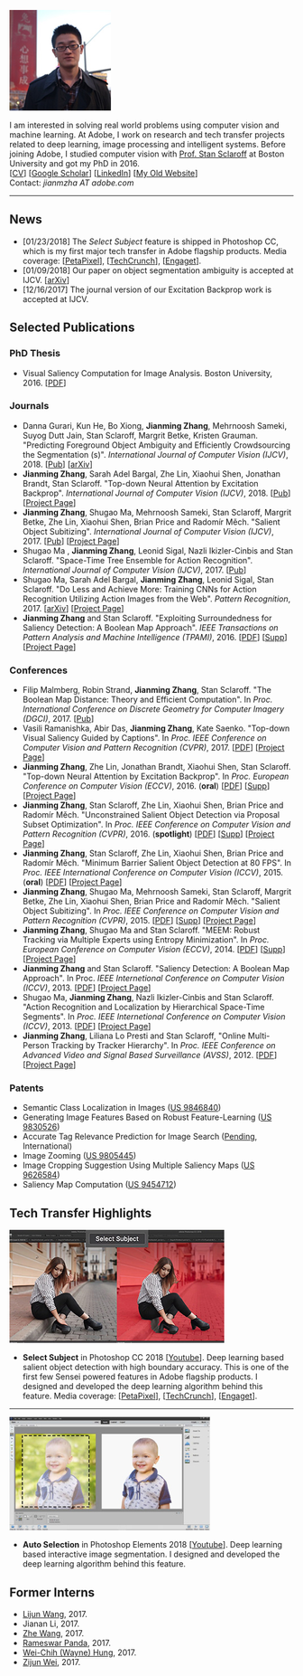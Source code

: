 ![](img/image002.jpg)  
  
I am interested in solving real world problems using computer vision and machine learning. At Adobe, I work on research and tech transfer projects related to deep learning, image processing and intelligent systems. Before joining Adobe, I studied computer vision with [Prof. Stan Sclaroff](http://www.cs.bu.edu/~sclaroff/) at Boston University and got my PhD in 2016.  
[[CV](https://www.dropbox.com/s/cnfsykaoi2p4qa5/CV_JianmingZhang.pdf?dl=0)]  [[Google Scholar](https://scholar.google.com/citations?user=TkVHKDgAAAAJ&hl=en)]  [[LinkedIn](www.linkedin.com/in/jianming-zhang-60762227)] [[My Old Website](http://cs-people.bu.edu/jmzhang/)]  
Contact: _jianmzha AT adobe.com_  

-------
## News
* [01/23/2018] The _Select Subject_ feature is shipped in Photoshop CC, which is my first major tech transfer in Adobe flagship products. Media coverage: [[PetaPixel](https://petapixel.com/2018/01/23/select-subject-photoshop-now-ai-powered-one-click-selections/)], [[TechCrunch](https://techcrunch.com/2018/01/23/adobe-photoshop-cc-now-makes-selecting-objects-a-one-click-affair/)], [[Engaget](https://www.engadget.com/2018/01/23/photoshops-ai-select-subject/)].
* [01/09/2018] Our paper on object segmentation ambiguity is accepted at IJCV. [[arXiv](https://arxiv.org/abs/1705.00366)]
* [12/16/2017] The journal version of our Excitation Backprop work is accepted at IJCV.

## Selected Publications

### PhD Thesis
* Visual Saliency Computation for Image Analysis. Boston University, 2016. [[PDF](https://www.dropbox.com/s/m9557mlql5e643h/thesis_final.pdf?dl=0)]  

### Journals
* Danna Gurari, Kun He, Bo Xiong, __Jianming Zhang__, Mehrnoosh Sameki, Suyog Dutt Jain, Stan Sclaroff, Margrit Betke, Kristen Grauman. "Predicting Foreground Object Ambiguity and Efficiently Crowdsourcing the Segmentation (s)". _International Journal of Computer Vision (IJCV)_, 2018. [[Pub](http://link.springer.com/article/10.1007/s11263-018-1065-7)] [[arXiv](https://arxiv.org/abs/1705.00366)]
* __Jianming Zhang__, Sarah Adel Bargal, Zhe Lin, Xiaohui Shen, Jonathan Brandt, Stan Sclaroff.  "Top-down Neural Attention by Excitation Backprop". _International Journal of Computer Vision (IJCV)_, 2018. [[Pub](https://link.springer.com/article/10.1007/s11263-017-1059-x)] [[Project Page](http://cs-people.bu.edu/jmzhang/excitationbp.html)]
* __Jianming Zhang__, Shugao Ma, Mehrnoosh Sameki, Stan Sclaroff, Margrit Betke, Zhe Lin, Xiaohui Shen, Brian Price and Radomír Měch.  "Salient Object Subitizing". _International Journal of Computer Vision (IJCV)_, 2017. [[Pub](https://link.springer.com/article/10.1007%2Fs11263-017-1011-0)] [[Project Page](http://cs-people.bu.edu/jmzhang/sos.html)]
* Shugao Ma , __Jianming Zhang__, Leonid Sigal, Nazli Ikizler-Cinbis and Stan Sclaroff. "Space-Time Tree Ensemble for Action Recognition". _International Journal of Computer Vision (IJCV)_, 2017. [[Pub](https://link.springer.com/article/10.1007/s11263-016-0980-8)]
* Shugao Ma, Sarah Adel Bargal, __Jianming Zhang__, Leonid Sigal, Stan Sclaroff. "Do Less and Achieve More: Training CNNs for Action Recognition Utilizing Action Images from the Web". _Pattern Recognition_, 2017. [[arXiv](http://arxiv.org/pdf/1512.07155v1.pdf)] [[Project Page](http://cs-people.bu.edu/sbargal/BU-action/)]
* __Jianming Zhang__ and Stan Sclaroff. "Exploiting Surroundedness for Saliency Detection: A Boolean Map Approach". _IEEE Transactions on Pattern Analysis and Machine Intelligence (TPAMI)_, 2016. [[PDF](http://cs-people.bu.edu/jmzhang/BMS/BMS_PAMI_preprint.pdf)] [[Supp](http://cs-people.bu.edu/jmzhang/SOS/SOS_supp.pdf)] [[Project Page](http://cs-people.bu.edu/jmzhang/BMS/BMS.html)]

### Conferences
* Filip Malmberg, Robin Strand, __Jianming Zhang__, Stan Sclaroff. "The Boolean Map Distance: Theory and Efficient Computation". In _Proc. International Conference on Discrete Geometry for Computer Imagery (DGCI)_, 2017. [[Pub](https://link.springer.com/chapter/10.1007/978-3-319-66272-5_27)]
* Vasili Ramanishka, Abir Das, __Jianming Zhang__, Kate Saenko. "Top-down Visual Saliency Guided by Captions".  In _Proc. IEEE Conference on Computer Vision and Pattern Recognition (CVPR)_, 2017. [[PDF](https://arxiv.org/pdf/1612.07360.pdf)] [[Project Page](http://ai.bu.edu/caption-guided-saliency/)]
* __Jianming Zhang__, Zhe Lin, Jonathan Brandt, Xiaohui Shen, Stan Sclaroff. "Top-down Neural Attention by Excitation Backprop". In _Proc. European Conference on Computer Vision (ECCV)_, 2016. (__oral__) [[PDF](http://cs-people.bu.edu/jmzhang/EB/ExcitationBackprop.pdf)] [[Supp](http://cs-people.bu.edu/jmzhang/EB/ExcitationBackprop-supp.pdf)] [[Project Page](http://cs-people.bu.edu/jmzhang/excitationbp.html)]
* __Jianming Zhang__, Stan Sclaroff, Zhe Lin, Xiaohui Shen, Brian Price and Radomír Měch. "Unconstrained Salient Object Detection via Proposal Subset Optimization". In _Proc. IEEE Conference on Computer Vision and Pattern Recognition (CVPR)_, 2016. (__spotlight__) [[PDF](http://cs-people.bu.edu/jmzhang/SOD/CVPR16SOD_camera_ready.pdf)] [[Supp](http://cs-people.bu.edu/jmzhang/SOD/supp_camera_ready.pdf)] [[Project Page](http://cs-people.bu.edu/jmzhang/sod.html)]
* __Jianming Zhang__, Stan Sclaroff, Zhe Lin, Xiaohui Shen, Brian Price and Radomír Měch. "Minimum Barrier Salient Object Detection at 80 FPS". In _Proc. IEEE International Conference on Computer Vision (ICCV)_, 2015. (__oral__) [[PDF](http://cs-people.bu.edu/jmzhang/fastmbd/MBS_preprint.pdf)] [[Project Page](http://cs-people.bu.edu/jmzhang/fastmbd.html)]
* __Jianming Zhang__, Shugao Ma, Mehrnoosh Sameki, Stan Sclaroff, Margrit Betke, Zhe Lin, Xiaohui Shen, Brian Price and Radomír Měch. "Salient Object Subitizing". In _Proc. IEEE Conference on Computer Vision and Pattern Recognition (CVPR)_, 2015. [[PDF](http://cs-people.bu.edu/jmzhang/SOS/SOS_preprint.pdf)] [[Supp](http://cs-people.bu.edu/jmzhang/SOS/SOS_supp.pdf)] [[Project Page](http://cs-people.bu.edu/jmzhang/sos.html)]
* __Jianming Zhang__, Shugao Ma and Stan Sclaroff. "MEEM: Robust Tracking via Multiple Experts using Entropy Minimization". In _Proc. European Conference on Computer Vision (ECCV)_, 2014. [[PDF](http://cs-people.bu.edu/jmzhang/MEEM/MEEM-eccv-preprint.pdf)] [[Supp](http://cs-people.bu.edu/jmzhang/MEEM/supplementary.pdf)] [[Project Page](http://cs-people.bu.edu/jmzhang/MEEM/MEEM.html)]
* __Jianming Zhang__ and Stan Sclaroff. "Saliency Detection: A Boolean Map Approach". In Proc. _IEEE Internetional Conference on Computer Vision (ICCV)_, 2013. [[PDF](http://cs-people.bu.edu/jmzhang/BMS/BMS_iccv13_preprint.pdf)] [[Project Page](http://cs-people.bu.edu/jmzhang/BMS/BMS.html)]
* Shugao Ma, __Jianming Zhang__, Nazli Ikizler-Cinbis and Stan Sclaroff. "Action Recognition and Localization by Hierarchical Space-Time Segments". In _Proc. IEEE Internetional Conference on Computer Vision (ICCV)_, 2013. [[PDF](http://cs-people.bu.edu/shugaoma/STSegments/iccv2013_preprint_shugao.pdf)] [[Project Page](http://cs-people.bu.edu/shugaoma/STSegments/STSegments.html)]
* __Jianming Zhang__, Liliana  Lo Presti and Stan Sclaroff, "Online Multi-Person Tracking by Tracker Hierarchy". In _Proc. IEEE Conference on Advanced Video and Signal Based Surveillance (AVSS)_, 2012. [[PDF](http://www.cs.bu.edu/groups/ivc/software/TrackerHierarchy/AVSS2012_TrackerHierarchy.pdf)] [[Project Page](http://cs-people.bu.edu/jmzhang/tracker_hierarchy/Tracker_Hierarchy.htm)]

### Patents
* Semantic Class Localization in Images ([US 9846840](http://www.freepatentsonline.com/y2017/0344884.html))
* Generating Image Features Based on Robust Feature-Learning ([US 9830526](http://www.freepatentsonline.com/9830526.html))
* Accurate Tag Relevance Prediction for Image Search ([Pending](https://www.google.com/patents/US20170236055), International)
* Image Zooming ([US 9805445](https://www.google.com/patents/US9805445))
* Image Cropping Suggestion Using Multiple Saliency Maps ([US 9626584](https://www.google.com/patents/US9626584))
* Saliency Map Computation ([US 9454712](https://www.google.com/patents/US9454712))

## Tech Transfer Highlights

![](img/select-subject.jpg) 
* __Select Subject__ in Photoshop CC 2018 [[Youtube](https://youtu.be/x-9qYLr15tU)]. Deep learning based salient object detection with high boundary accuracy. This is one of the first few Sensei powered features in Adobe flagship products. I designed and developed the deep learning algorithm behind this feature. Media coverage: [[PetaPixel](https://petapixel.com/2018/01/23/select-subject-photoshop-now-ai-powered-one-click-selections/)], [[TechCrunch](https://techcrunch.com/2018/01/23/adobe-photoshop-cc-now-makes-selecting-objects-a-one-click-affair/)], [[Engaget](https://www.engadget.com/2018/01/23/photoshops-ai-select-subject/)].

---

![](img/adobe-photoshop-elemnents-18.jpg) 
* __Auto Selection__ in Photoshop Elements 2018 [[Youtube](https://youtu.be/kXUW1Z_f5Ug)]. Deep learning based interactive image segmentation. I designed and developed the deep learning algorithm behind this feature.

## Former Interns
* [Lijun Wang](https://scholar.google.com/citations?user=EfTwkXMolscC&hl=en), 2017.
* Jianan Li, 2017.
* [Zhe Wang](http://wangzheallen.github.io/), 2017.
* [Rameswar Panda](https://rpand002.github.io/), 2017.
* [Wei-Chih (Wayne) Hung](https://hfslyc.github.io/), 2017.
* [Zijun Wei](http://www.zijunwei.org/), 2017.

